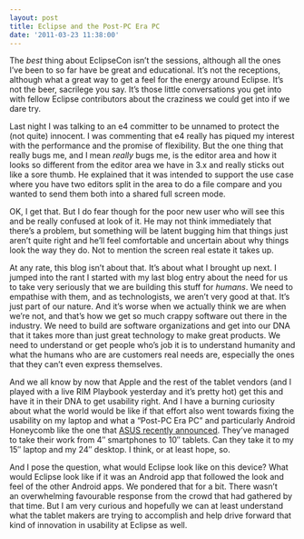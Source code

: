 ```yaml
---
layout: post
title: Eclipse and the Post-PC Era PC
date: '2011-03-23 11:38:00'
---
```



The *best* thing about EclipseCon isn’t the sessions, although all the ones I’ve been to so far have be great and educational. It’s not the receptions, although what a great way to get a feel for the energy around Eclipse. It’s not the beer, sacrilege you say. It’s those little conversations you get into with fellow Eclipse contributors about the craziness we could get into if we dare try.

Last night I was talking to an e4 committer to be unnamed to protect the (not quite) innocent. I was commenting that e4 really has piqued my interest with the performance and the promise of flexibility. But the one thing that really bugs me, and I mean *really* bugs me, is the editor area and how it looks so different from the editor area we have in 3.x and really sticks out like a sore thumb. He explained that it was intended to support the use case where you have two editors split in the area to do a file compare and you wanted to send them both into a shared full screen mode.

OK, I get that. But I do fear though for the poor new user who will see this and be really confused at look of it. He may not think immediately that there’s a problem, but something will be latent bugging him that things just aren’t quite right and he’ll feel comfortable and uncertain about why things look the way they do. Not to mention the screen real estate it takes up.

At any rate, this blog isn’t about that. It’s about what I brought up next. I jumped into the rant I started with my last blog entry about the need for us to take very seriously that we are building this stuff for *humans*. We need to empathise with them, and as technologists, we aren’t very good at that. It’s just part of our nature. And it’s worse when we actually think we are when we’re not, and that’s how we get so much crappy software out there in the industry. We need to build are software organizations and get into our DNA that it takes more than just great technology to make great products. We need to understand or get people who’s job it is to understand humanity and what the humans who are are customers real needs are, especially the ones that they can’t even express themselves.

And we all know by now that Apple and the rest of the tablet vendors (and I played with a live RIM Playbook yesterday and it’s pretty hot) get this and have it in their DNA to get usability right. And I have a burning curiosity about what the world would be like if that effort also went towards fixing the usability on my laptop and what a “Post-PC Era PC” and particularly Android Honeycomb like the one that [ASUS recently announced](http://www.androidostablets.com/2011/03/asus-convertable-honeycomb-netbook/). They’ve managed to take their work from 4″ smartphones to 10″ tablets. Can they take it to my 15″ laptop and my 24″ desktop. I think, or at least hope, so.

And I pose the question, what would Eclipse look like on this device? What would Eclipse look like if it was an Android app that followed the look and feel of the other Android apps. We pondered that for a bit. There wasn’t an overwhelming favourable response from the crowd that had gathered by that time. But I am very curious and hopefully we can at least understand what the tablet makers are trying to accomplish and help drive forward that kind of innovation in usability at Eclipse as well.


